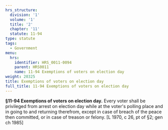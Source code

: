 ```yaml
---
hrs_structure:
  division: '1'
  volume: '1'
  title: '2'
  chapter: '11'
  statute: 11-94
type: statute
tags:
  - Government
menu:
  hrs:
    identifier: HRS_0011-0094
    parent: HRS0011
    name: 11-94 Exemptions of voters on election day
weight: 20325
title: Exemptions of voters on election day
full_title: 11-94 Exemptions of voters on election day
---
```

**§11-94 Exemptions of voters on election day.** Every voter shall be privileged from arrest on election day while at the voter's polling place and in going to and returning therefrom, except in case of breach of the peace then committed, or in case of treason or felony. [L 1970, c 26, pt of §2; gen ch 1985]